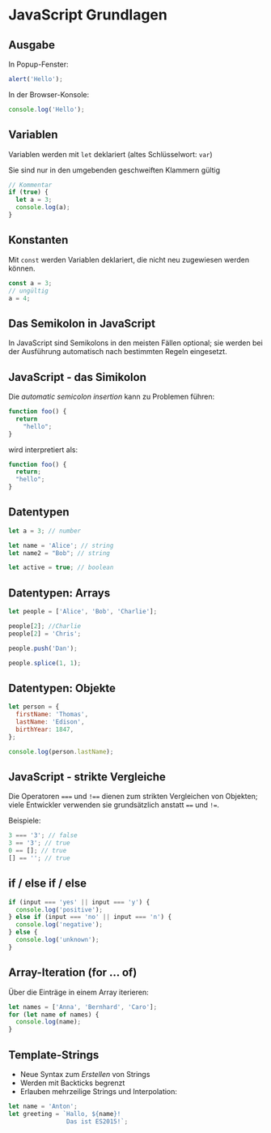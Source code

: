 # JavaScript Grundlagen

## Ausgabe

In Popup-Fenster:

```js
alert('Hello');
```

In der Browser-Konsole:

```js
console.log('Hello');
```

## Variablen

Variablen werden mit `let` deklariert (altes Schlüsselwort: `var`)

Sie sind nur in den umgebenden geschweiften Klammern gültig

```js
// Kommentar
if (true) {
  let a = 3;
  console.log(a);
}
```

## Konstanten

Mit `const` werden Variablen deklariert, die nicht neu zugewiesen werden können.

```js
const a = 3;
// ungültig
a = 4;
```

## Das Semikolon in JavaScript

In JavaScript sind Semikolons in den meisten Fällen optional; sie werden bei der Ausführung automatisch nach bestimmten Regeln eingesetzt.

## JavaScript - das Simikolon

Die _automatic semicolon insertion_ kann zu Problemen führen:

<!-- prettier-ignore-start -->
```js
function foo() {
  return
    "hello";
}
```

wird interpretiert als:

```js
function foo() {
  return;
  "hello";
}
```
<!-- prettier-ignore-end -->

## Datentypen

<!-- prettier-ignore -->
```js
let a = 3; // number

let name = 'Alice'; // string
let name2 = "Bob"; // string

let active = true; // boolean
```

## Datentypen: Arrays

```js
let people = ['Alice', 'Bob', 'Charlie'];

people[2]; //Charlie
people[2] = 'Chris';

people.push('Dan');

people.splice(1, 1);
```

## Datentypen: Objekte

```js
let person = {
  firstName: 'Thomas',
  lastName: 'Edison',
  birthYear: 1847,
};

console.log(person.lastName);
```

## JavaScript - strikte Vergleiche

Die Operatoren `===` und `!==` dienen zum strikten Vergleichen von Objekten; viele Entwickler verwenden sie grundsätzlich anstatt `==` und `!=`.

Beispiele:

```js
3 === '3'; // false
3 == '3'; // true
0 == []; // true
[] == ''; // true
```

## if / else if / else

```js
if (input === 'yes' || input === 'y') {
  console.log('positive');
} else if (input === 'no' || input === 'n') {
  console.log('negative');
} else {
  console.log('unknown');
}
```

## Array-Iteration (for ... of)

Über die Einträge in einem Array iterieren:

```js
let names = ['Anna', 'Bernhard', 'Caro'];
for (let name of names) {
  console.log(name);
}
```

## Template-Strings

- Neue Syntax zum _Erstellen_ von Strings
- Werden mit Backticks begrenzt
- Erlauben mehrzeilige Strings und Interpolation:

```js
let name = 'Anton';
let greeting = `Hallo, ${name}!
                Das ist ES2015!`;
```
